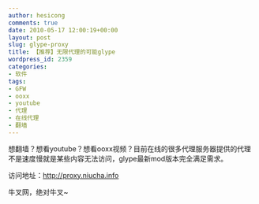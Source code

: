 ```yaml
---
author: hesicong
comments: true
date: 2010-05-17 12:00:19+00:00
layout: post
slug: glype-proxy
title: 【推荐】无限代理的可能glype
wordpress_id: 2359
categories:
- 软件
tags:
- GFW
- ooxx
- youtube
- 代理
- 在线代理
- 翻墙
---
```


想翻墙？想看youtube？想看ooxx视频？目前在线的很多代理服务器提供的代理不是速度慢就是某些内容无法访问，glype最新mod版本完全满足需求。

访问地址：http://proxy.niucha.info

牛叉网，绝对牛叉~
